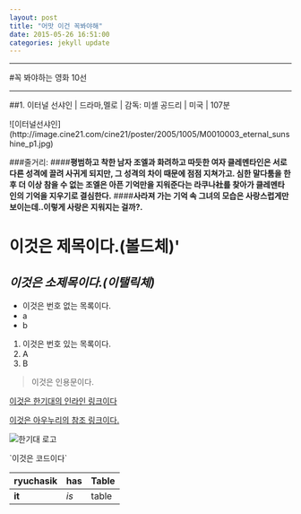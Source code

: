 ```yaml
---
layout: post
title: "어맛 이건 꼭봐야해"
date: 2015-05-26 16:51:00
categories: jekyll update
---
```

<p>
<hr>
</hr>
</p>
#꼭 봐야하는 영화 10선

<p>
<hr>
</hr>
</p>
##1. 이터널 선샤인 | 드라마,멜로 | 감독: 미셸 공드리 | 미국 | 107분
<p>

</p>
![이터널선샤인](http://image.cine21.com/cine21/poster/2005/1005/M0010003_eternal_sunshine_p1.jpg)

###줄거리:
####**평범하고 착한 남자 조엘과 화려하고 따듯한 여자 클레멘타인은 서로 다른 성격에 끌려 사귀게 되지만, 그 성격의 차이 때문에 점점 지쳐가고. 심한 말다툼을 한 후 더 이상 참을 수 없는 조엘은 아픈 기억만을 지워준다는 라쿠나社를 찾아가 클레멘타인의 기억을 지우기로 결심한다.**
  ####**사라져 가는 기억 속 그녀의 모습은 사랑스럽게만 보이는데..이렇게 사랑은 지워지는 걸까?.**

# **이것은 제목이다.(볼드체)**'

## *이것은 소제목이다.(이탤릭체)*

- 이것은 번호 없는 목록이다.
- a
- b

1. 이것은 번호 있는 목록이다.
2. A
3. B

> 이것은 인용문이다.

[이것은 한기대의 인라인 링크이다](http://www.koreatech.ac.kr)

[이것은 아우누리의 참조 링크이다.](1)


![한기대 로고](http://www.alio.go.kr/upload/report/2015/04/09/2015040907037343/koreatech%EC%8B%AC%EB%B3%BC%EB%A7%88%ED%81%AC.gif)

\`이것은 코드이다\`

| ryuchasik | has | Table |
| --------- | --- | ----- |
| **it**        | *is*  | table |


[1]: http://portal.kut.ac.kr
